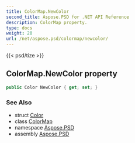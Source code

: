 ```yaml
---
title: ColorMap.NewColor
second_title: Aspose.PSD for .NET API Reference
description: ColorMap property. 
type: docs
weight: 20
url: /net/aspose.psd/colormap/newcolor/
---
```

{{< psd/tize >}}
## ColorMap.NewColor property

```csharp
public Color NewColor { get; set; }
```

### See Also

* struct [Color](../../color/)
* class [ColorMap](../)
* namespace [Aspose.PSD](../../colormap/)
* assembly [Aspose.PSD](../../../)


